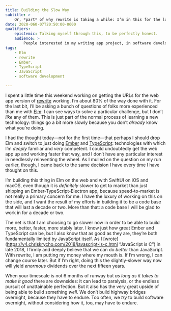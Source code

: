 ```yaml
---
title: Building the Slow Way
subtitle: >
    Or, *part* of why rewrite is taking a while: I’m in this for the long haul.
date: 2020-060-07T20:50:00-0600
qualifiers:
    epistemic: Talking myself through this, to be perfectly honest.
    audience: >
        People interested in my writing app project, in software development in general, and in “winning slowly” (as it were).
tags:
    - Elm
    - rewrite
    - Ember.
    - TypeScript
    - JavaScript
    - software development

---
```


I spent a little time this weekend working on getting the <abbr>URL</abbr>s for the web app version of [rewrite](https://rewrite.software) working. I’m about 80% of the way done with it. For the last bit, I’ll be asking a bunch of questions of folks more experienced than me with [Elm](https://elm-lang.org): I can see ways to solve a particular challenge, but I don’t *like* any of them. This is just part of the normal process of learning a new technology: things go a bit more slowly because you don’t *already* know what you’re doing.

I had the thought today—not for the first time—that perhaps I should drop Elm and switch to just doing [Ember](https://emberjs.com) and [TypeScript](https://typescriptlang.org): technologies with which I’m *deeply* familiar and *very* competent. I could undoubtedly get the web app up and working faster that way, and I don’t have any particular interest in needlessly reinventing the wheel. As I mulled on the question on my run earlier, though, I came back to the same decision I have every time I have thought on this.

I’m building this thing in Elm on the web and with SwiftUI on iOS and macOS, even though it is *definitely* slower to get to market than just shipping an Ember-TypeScript-Electron app, because speed-to-market is not really a primary concern for me. I have the luxury of working on this on the side, and I want the result of my efforts in building it to be a code base that will last a decade or two. More than that: a code base I will be glad to work in for a decade or two.

The net is that I am choosing to go slower now in order to be able to build more, better, faster, more stably later. I know just how great Ember and TypeScript can be, but I also know that as good as they are, they’re both fundamentally limited by JavaScript itself. As I [wrote](https://v4.chriskrycho.com/2018/javascript-is-c.html “JavaScript is C”) in late 2018, I firmly and deeply believe that we can do *better* than JavaScript. With rewrite, I am putting my money where my mouth is. If I’m wrong, I can change course later. But if I’m right, doing this the slightly-slower way now will yield *enormous* dividends over the next fifteen years.

When your timescale is not 6 months of runway but *as long as it takes to make it good* there are downsides: it can lead to paralysis, or the endless pursuit of unattainable perfection. But it also has the very great upside of being able to build something *well*. We don’t build highway bridges overnight, because they have to endure. Too often, we *try* to build software overnight, without considering how it, too, may have to endure.
